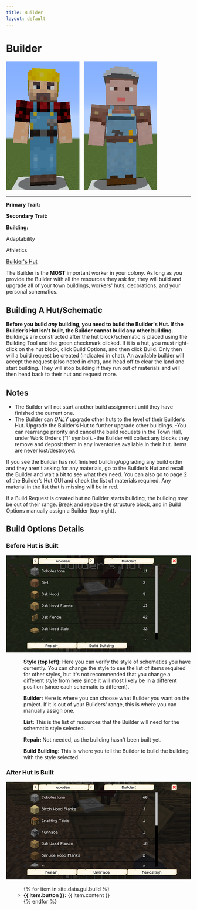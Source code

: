 ```yaml
---
title: Builder
layout: default
---
```

# Builder

<div class="infobox box text-center">
<img src="../../assets/images/workers/builder_m.png" alt="Builder Male" />&nbsp;&nbsp;&nbsp;<img src="../../assets/images/workers/builder_f.png" alt="Builder Female" />
<hr />
  <div class="row section-text text-left">
    <div class="col">
      <p><strong>Primary Trait:</strong></p>
      <p><strong>Secondary Trait:</strong></p>
      <p><strong>Building:</strong></p>
    </div>
    <div class="col">
      <p class="traitp">Adaptability</p>
      <p class="traits">Athletics</p>
      <p><a href="../buildings/builder">Builder's Hut</a></p>
    </div>
  </div>
</div>

The Builder is the **MOST** important worker in your colony. As long as you provide the Builder with all the resources they ask for, they will build and upgrade all of your town buildings, workers' huts, decorations, and your personal schematics.

## Building A Hut/Schematic
**Before you build *any* building, you need to build the Builder's Hut. If the Builder’s Hut isn't built, the Builder cannot build any other building.**
Buildings are constructed after the hut block/schematic is placed using the Building Tool and the green checkmark clicked. If it is a hut, you must right-click on the hut block, click Build Options, and then click Build. Only then will a build request be created (indicated in chat). An available builder will accept the request (also noted in chat), and head off to clear the land and start building. They will stop building if they run out of materials and will then head back to their hut and request more.

## Notes
- The Builder will not start another build assignment until they have finished the current one.
- The Builder can *ONLY* upgrade other huts to the level of their Builder’s Hut. Upgrade the Builder’s Hut to further upgrade other buildings.
-You can rearrange priority and cancel the build requests in the Town Hall, under Work Orders (“!” symbol).
-the Builder will collect any blocks they remove and deposit them in any inventories available in their hut. Items are never lost/destroyed.

If you see the Builder has not finished building/upgrading any build order and they aren't asking for any materials, go to the Builder’s Hut and recall the Builder and wait a bit to see what they need. You can also go to page 2 of the Builder’s Hut GUI and check the list of materials required. Any material in the list that is missing will be in red.

If a Build Request is created but no Builder starts building, the building may be out of their range. Break and replace the structure block, and in Build Options manually assign a Builder (top-right).
 

## Build Options Details
### Before Hut is Built

<div class="row">
  <div class="col-sm-12 col-md">
    <img src="../../assets/images/gui/newbuild.png" class="img-fluid mx-auto" alt="New Build GUI">
  </div>
  <div class="col-sm-12 col-md">
    <ul>
      <ul><strong>Style (top left): </strong> Here you can verify the style of schematics you have currently. You can change the style to see the list of items required for other styles, but it's not recommended that you change a different style from here since it will most likely be in a different position (since each schematic is different).</ul>
      <ul><strong>Builder: </strong> Here is where you can choose what Builder you want on the project. If it is out of your Builders' range, this is where you can manually assign one.</ul>
      <ul><strong>List: </strong>This is the list of resources that the Builder will need for the schematic style selected.</ul>
       <ul><strong>Repair: </strong> Not needed, as the building hasn't been built yet.</ul>
      <ul><strong>Build Building: </strong>This is where you tell the Builder to build the building with the style selected.</ul>
    </ul>


### After Hut is Built

<div class="row">
  <div class="col-sm-12 col-md">
    <img src="../../assets/images/gui/upgradebuild.png" class="img-fluid mx-auto" alt="Upgrade Building GUI">
  </div>
  <div class="col-sm-12 col-md">
    <ul>
       <ul>
      {% for item in site.data.gui.build %}
        <li><strong>{{ item.button }}:</strong> {{ item.content }}</li>
      {% endfor %}
    </ul>
    </ul>
  </div>
</div>
